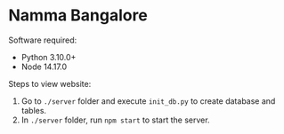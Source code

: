 # Namma Bangalore

Software required:
* Python 3.10.0+
* Node 14.17.0

Steps to view website:
1. Go to `./server` folder and execute `init_db.py` to create database and tables.
2. In `./server` folder, run `npm start` to start the server.